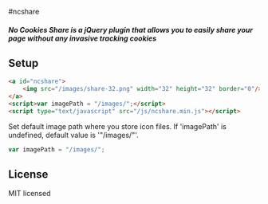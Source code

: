 #ncshare

##### No Cookies Share is a jQuery plugin that allows you to easily share your page without any invasive tracking cookies

## Setup

```html
<a id="ncshare">
	<img src="/images/share-32.png" width="32" height="32" border="0"/>
</a>
<script>var imagePath = "/images/";</script>
<script type="text/javascript" src="/js/ncshare.min.js"></script>
```

Set default image path where you store icon files. If 'imagePath' is undefined, default value is '"/images/"'.

```javascript
var imagePath = "/images/";
```

## License

MIT licensed